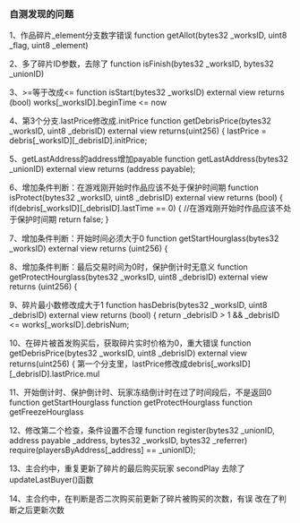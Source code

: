 ### 自测发现的问题

1、作品碎片_element分支数字错误
function getAllot(bytes32 _worksID, uint8 _flag, uint8 _element)

2、多了碎片ID参数，去除了
function isFinish(bytes32 _worksID, bytes32 _unionID)

3、>=等于改成<=
function isStart(bytes32 _worksID) external view returns (bool)
works[_worksID].beginTime <= now

4、第3个分支.lastPrice修改成.initPrice
function getDebrisPrice(bytes32 _worksID, uint8 _debrisID) external view returns(uint256) {
lastPrice = debris[_worksID][_debrisID].initPrice;

5、getLastAddress的address增加payable
function getLastAddress(bytes32 _unionID) external view returns (address payable);

6、增加条件判断：在游戏刚开始时作品应该不处于保护时间期
function isProtect(bytes32 _worksID, uint8 _debrisID) external view returns (bool) {
        if(debris[_worksID][_debrisID].lastTime == 0) { //在游戏刚开始时作品应该不处于保护时间期
            return false;
        }

7、增加条件判断：开始时间必须大于0
function getStartHourglass(bytes32 _worksID) external view returns (uint256) {

8、增加条件判断：最后交易时间为0时，保护倒计时无意义
function getProtectHourglass(bytes32 _worksID, uint8 _debrisID) external view returns (uint256) {

9、碎片最小数修改成大于1
function hasDebris(bytes32 _worksID, uint8 _debrisID) external view returns (bool) {
        return _debrisID > 1 && _debrisID <= works[_worksID].debrisNum;

10、在碎片被首发购买后，获取碎片实时价格为0，重大错误
function getDebrisPrice(bytes32 _worksID, uint8 _debrisID) external view returns(uint256) {
第一个分支里，lastPrice修改成debris[_worksID][_debrisID].lastPrice.mul

11、开始倒计时、保护倒计时、玩家冻结倒计时在过了时间段后，不是返回0
function getStartHourglass
function getProtectHourglass
function getFreezeHourglass

12、修改第二个检查，条件设置不合理
function register(bytes32 _unionID, address payable _address, bytes32 _worksID, bytes32 _referrer)
require(playersByAddress[_address] == _unionID);

13、主合约中，重复更新了碎片的最后购买玩家 secondPlay
去除了updateLastBuyer()函数

14、主合约中，在判断是否二次购买前更新了碎片被购买的次数，有误 
改在了判断之后更新次数